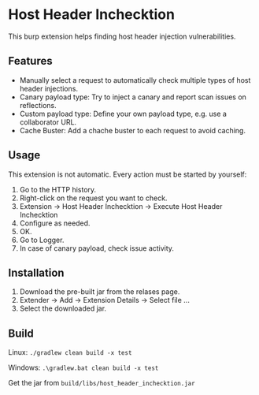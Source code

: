 # Host Header Inchecktion

This burp extension helps finding host header injection vulnerabilities.

## Features

* Manually select a request to automatically check multiple types of host header injections.
* Canary payload type: Try to inject a canary and report scan issues on reflections.
* Custom payload type: Define your own payload type, e.g. use a collaborator URL.
* Cache Buster: Add a chache buster to each request to avoid caching.

## Usage

This extension is not automatic. Every action must be started by yourself:

1. Go to the HTTP history.
2. Right-click on the request you want to check.
3. Extension -> Host Header Inchecktion -> Execute Host Header Inchecktion
4. Configure as needed.
5. OK.
6. Go to Logger.
7. In case of canary payload, check issue activity.

## Installation

1. Download the pre-built jar from the relases page.
2. Extender -> Add -> Extension Details -> Select file ...
3. Select the downloaded jar.

## Build

Linux: `./gradlew clean build -x test`

Windows: `.\gradlew.bat clean build -x test`

Get the jar from `build/libs/host_header_inchecktion.jar`
